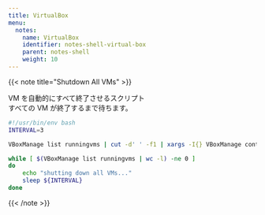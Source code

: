 ```yaml
---
title: VirtualBox
menu:
  notes:
    name: VirtualBox
    identifier: notes-shell-virtual-box
    parent: notes-shell
    weight: 10
---
```


{{< note title="Shutdown All VMs" >}}

VM を自動的にすべて終了させるスクリプト  
すべての VM が終了するまで待ちます。

```bash
#!/usr/bin/env bash
INTERVAL=3

VBoxManage list runningvms | cut -d' ' -f1 | xargs -I{} VBoxManage controlvm {} acpipowerbutton

while [ $(VBoxManage list runningvms | wc -l) -ne 0 ]
do
    echo "shutting down all VMs..."
    sleep ${INTERVAL}
done
```

{{< /note >}}
